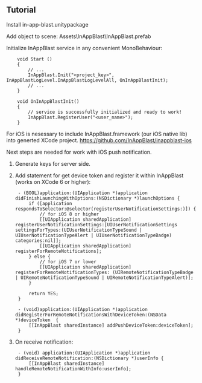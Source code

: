 ## Tutorial

Install in-app-blast.unitypackage

Add object to scene: Assets\InAppBlast\InAppBlast.prefab

Initialize InAppBlast service in any convenient MonoBehaviour: 

		void Start ()
		{
			// ...
			InAppBlast.Init("<project_key>", InAppBlastLogLevel.InAppBlastLogLevelAll, OnInAppBlastInit);
			// ...
		}

		void OnInAppBlastInit()
		{
			// service is successfully initialized and ready to work!
			InAppBlast.RegisterUser("<user_name>");
		}

For iOS is nesessary to include InAppBlast.framework (our iOS native lib) into generted XCode project.
https://github.com/InAppBlast/inappblast-ios

Next steps are needed for work with iOS push notification.

1. Generate keys for server side.
2. Add statement for get device token and register it within InAppBlast (works on XCode 6 or higher):

		- (BOOL)application:(UIApplication *)application didFinishLaunchingWithOptions:(NSDictionary *)launchOptions {
			if ([application respondsToSelector:@selector(registerUserNotificationSettings:)]) {
				// for iOS 8 or higher
				[[UIApplication sharedApplication] registerUserNotificationSettings:[UIUserNotificationSettings settingsForTypes:(UIUserNotificationTypeSound | UIUserNotificationTypeAlert | UIUserNotificationTypeBadge) categories:nil]];
				[[UIApplication sharedApplication] registerForRemoteNotifications];
			} else {
				// for iOS 7 or lower
				[[UIApplication sharedApplication] registerForRemoteNotificationTypes: (UIRemoteNotificationTypeBadge | UIRemoteNotificationTypeSound | UIRemoteNotificationTypeAlert)];
			}

			return YES;
		}

		- (void)application:(UIApplication *)application didRegisterForRemoteNotificationsWithDeviceToken:(NSData *)deviceToken  {
			[[InAppBlast sharedInstance] addPushDeviceToken:deviceToken];
		}

3. On receive notification:

		- (void) application:(UIApplication *)application didReceiveRemoteNotification:(NSDictionary *)userInfo {
			[[InAppBlast sharedInstance] handleRemoteNotificationWithInfo:userInfo];
		}
